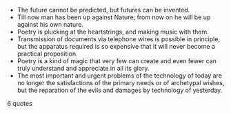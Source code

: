  - The future cannot be predicted, but futures can be invented.
 - Till now man has been up against Nature; from now on he will be up against his own nature.
 - Poetry is plucking at the heartstrings, and making music with them.
 - Transmission of documents via telephone wires is possible in principle, but the apparatus required is so expensive that it will never become a practical proposition.
 - Poetry is a kind of magic that very few can create and even fewer can truly understand and appreciate in all its glory.
 - The most important and urgent problems of the technology of today are no longer the satisfactions of the primary needs or of archetypal wishes, but the reparation of the evils and damages by technology of yesterday.

6 quotes